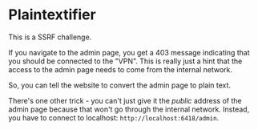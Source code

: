 # Plaintextifier

This is a SSRF challenge.

If you navigate to the admin page, you get a 403 message indicating that you should be connected to the "VPN". This is really just a hint that the access to the admin page needs to come from the internal network.

So, you can tell the website to convert the admin page to plain text.

There's one other trick - you can't just give it the _public_ address of the admin page because that won't go through the internal network. Instead, you have to connect to localhost: `http://localhost:6418/admin`.
